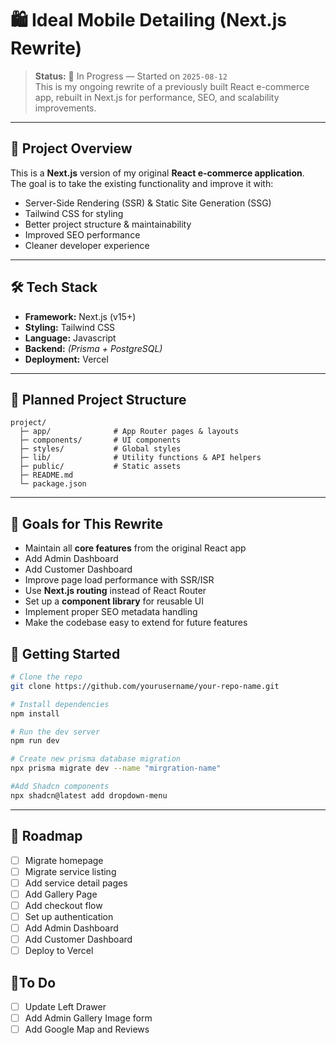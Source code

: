 # 🛍️ Ideal Mobile Detailing (Next.js Rewrite)

> **Status:** 🚧 In Progress — Started on `2025-08-12`  
> This is my ongoing rewrite of a previously built React e-commerce app, rebuilt in Next.js for performance, SEO, and scalability improvements.

---

## 📌 Project Overview

This is a **Next.js** version of my original **React e-commerce application**.  
The goal is to take the existing functionality and improve it with:

- Server-Side Rendering (SSR) & Static Site Generation (SSG)
- Tailwind CSS for styling
- Better project structure & maintainability
- Improved SEO performance
- Cleaner developer experience

---

## 🛠️ Tech Stack

- **Framework:** Next.js (v15+)
- **Styling:** Tailwind CSS
- **Language:** Javascript
- **Backend:** _(Prisma + PostgreSQL)_
- **Deployment:** Vercel

---

## 📂 Planned Project Structure

```plaintext
project/
  ├─ app/              # App Router pages & layouts
  ├─ components/       # UI components
  ├─ styles/           # Global styles
  ├─ lib/              # Utility functions & API helpers
  ├─ public/           # Static assets
  ├─ README.md
  └─ package.json
```

---

## 🎯 Goals for This Rewrite

- Maintain all **core features** from the original React app
- Add Admin Dashboard
- Add Customer Dashboard
- Improve page load performance with SSR/ISR
- Use **Next.js routing** instead of React Router
- Set up a **component library** for reusable UI
- Implement proper SEO metadata handling
- Make the codebase easy to extend for future features

## 🚀 Getting Started

```bash
# Clone the repo
git clone https://github.com/yourusername/your-repo-name.git

# Install dependencies
npm install

# Run the dev server
npm run dev

# Create new prisma database migration
npx prisma migrate dev --name "mirgration-name"

#Add Shadcn components
npx shadcn@latest add dropdown-menu

```

---

## 📅 Roadmap

- [ ] Migrate homepage
- [ ] Migrate service listing
- [ ] Add service detail pages
- [ ] Add Gallery Page
- [ ] Add checkout flow
- [ ] Set up authentication
- [ ] Add Admin Dashboard
- [ ] Add Customer Dashboard
- [ ] Deploy to Vercel

## 📝To Do

- [ ] Update Left Drawer
- [ ] Add Admin Gallery Image form
- [ ] Add Google Map and Reviews
